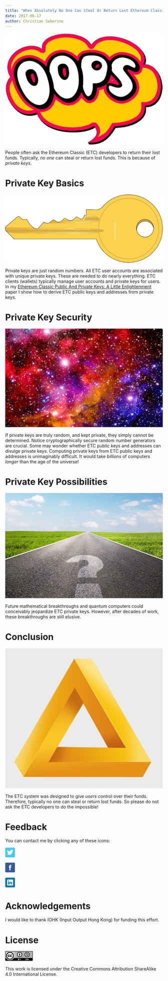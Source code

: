```yaml
---
title: "When Absolutely No One Can Steal Or Return Lost Ethereum Classic Funds"
date: 2017-06-17
author: Christian Seberino
---
```


![oops](./1*D_rCrZS3BZb4vPF2r3hRaQ.png)

People often ask the Ethereum Classic (ETC) developers to return their lost
funds. Typically, *no one* can steal or return lost funds. This is because of
*private keys*.

# Private Key Basics

![key](./1*MKS_Yyj9oGVGFYoYK6EKqQ.png)

Private keys are just random numbers. All ETC user accounts are associated with
unique private keys. These are needed to do nearly everything. ETC clients
(wallets) typically manage user accounts and private keys for users. In my
[Ethereum Classic Public And Private Keys: A Little
Enlightenment](https://steemit.com/eth/@cseberino/ethereum-classic-public-and-private-keys-a-little-enlightenment)
paper I show how to derive ETC public keys and addresses from private keys.

# Private Key Security

![universe](./1*wF5wYQjafGGRiEvbFTocYw.jpeg)

If private keys are truly random, and kept private, they simply cannot be
determined. Notice cryptographically secure random number generators are
crucial. Some may wonder whether ETC public keys and addresses can divulge
private keys. Computing private keys from ETC public keys and addresses is
unimaginably difficult. It would take *billions* of computers *longer* than the
age of the universe!

# Private Key Possibilities

![road](./1*slIgdgc7pSXILDaByrj_ew.jpeg)

Future mathematical breakthroughs and quantum computers could conceivably
jeopardize ETC private keys. However, after decades of work, these breakthroughs
are still elusive.

# Conclusion

![impossible](./1*QRW0f5TpBjs-PSAFX9xJ-g.jpeg)

The ETC system was designed to give *users* control over their funds. Therefore,
typically no one can steal or return lost funds. So please do not ask the ETC
developers to do the impossible!

# Feedback

You can contact me by clicking any of these icons:

![Twitter](./0*VNfbQ4-lZRlG0Ceo.png)

![Facebook](./0*5G_wXtuVcwvOt43p.png)

![LinkedIn](./0*KKl9FVWVJHutgm6l.png)

# Acknowledgements

I would like to thank IOHK (Input Output Hong Kong) for funding this effort.

# License

![](./0*hhXr4l9ZB32NzvK1.png)

This work is licensed under the Creative Commons Attribution ShareAlike 4.0
International License.
